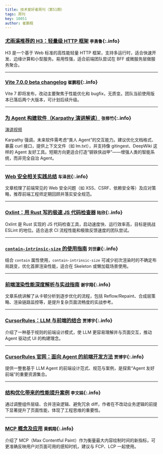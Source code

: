 ```yaml
---
title: 技术爱好者周刊（第51期）
tags: 周刊
key: 10051
author: 崔鹏程
---
```



### [尤雨溪推荐的 H3：轻量级 HTTP 框架](https://mp.weixin.qq.com/s/r272rO0JERRhm0WjUG6ZMg) `李勇鲁`{:.info}

H3 是一个基于 Web 标准的高性能轻量 HTTP 框架，支持多运行时，适合快速开发、边缘计算和小型服务。易用性强，适合前端团队尝试在 BFF 或微服务层做服务聚合。

---

### [Vite 7.0.0 beta changelog](https://github.com/vitejs/vite/blob/v7.0.0-beta.2/packages/vite/CHANGELOG.md) `崔鹏程`{:.info}

Vite 7 即将发布，改动主要聚焦于性能优化和 bugfix，无质变。团队当前使用版本已落后两个大版本，可计划后续升级。

---

### [为 Agent 构建软件（Karpathy 演讲解读）](https://mp.weixin.qq.com/s/uHW2HxRF4lEwMz2jwmNNzg) `张修竹`{:.info}
[演讲视频](https://www.youtube.com/watch?v=LCEmiRjPEtQ)

Karpathy 强调，未来软件需考虑“类人 Agent”的交互能力。建议优化文档格式、暴露 curl 接口，提供上下文文件（如 lm.txt），并支持像 gitingest、DeepWiki 这样的 Agent 友好工具。短期方向更适合打造“钢铁侠战甲”——增强人类的智能系统，而非完全自治 Agent。

---

### [Web 安全相关实践总结](https://juejin.cn/post/7517468634194362387) `车泽民`{:.info}

文章梳理了前端常见的 Web 安全问题（如 XSS、CSRF、依赖安全等）及应对策略，推荐前端工程师定期回顾并落实安全规范。

---

### [Oxlint：用 Rust 写的极速 JS 代码检查器](https://mp.weixin.qq.com/s/feXuxmSWMl14sfqkxoZbrg) `陆欣`{:.info}

Oxlint 是 Rust 实现的 JS 代码检查工具，启动速度快、运行效率高，目标是挑战 ESLint 的地位。适合追求 CI 流程性能和极致反馈速度的团队尝试。

---

### [`contain-intrinsic-size` 的使用指南](https://mp.weixin.qq.com/s/q1BcOHBso54i4vY8zJvheQ) `刘世豪`{:.info}

结合 `contain` 属性使用，`contain-intrinsic-size` 可减少初次渲染时的不确定布局跳变，优化首屏渲染性能，适合在 Skeleton 或懒加载场景使用。

---

### [前端渲染性能深度解析与实战指南](https://juejin.cn/post/...) `谢宇翔`{:.info}

文章系统讲解了从卡顿分析到逐步优化的流程，包括 Reflow/Repaint、合成层策略、渲染链路监控等，是提升复杂页面流畅度的实战参考。

---

### [CursorRules：LLM 与前端的结合](https://www.ifb.me/zh/blog/zh/ai/cursorrules-zhong-ji) `贾博宇`{:.info}

介绍了一种基于规则的前端设计模式，使 LLM 更容易理解并与页面交互，推动 Agent 驱动式 UI 的构建理念。

---

### [CursorRules 官网：面向 Agent 的前端开发方法](https://www.cursorrules.org/zh/category/frontend) `贾博宇`{:.info}

提供一整套基于 LLM Agent 的前端设计范式、规范与案例，是探索“Agent 友好前端”的重要资源集合。

---

### [结构优化带来的性能提升案例](https://mp.weixin.qq.com/s/PWZCfpGr2R6DHmoeEfY9rA) `李文娟`{:.info}

通过调整组件层级、合并渲染逻辑、避免冗余 diff，作者在不改动业务逻辑的前提下显著提升了页面性能，体现了工程思维的重要性。

---

### [MCP 概念及应用](https://mp.weixin.qq.com/s/6pKtwlqTVXQY2YE4K3zAIw) `黄鹤翔`{:.info}

介绍了 MCP（Max Contentful Paint）作为衡量最大内容绘制时间的新指标，可更准确反映用户对页面可用的感知时机，建议与 FCP、LCP 一起使用。
